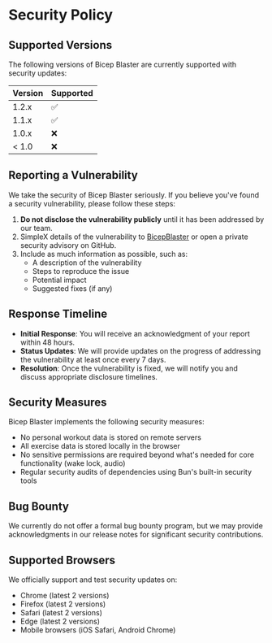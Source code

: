 # Security Policy

## Supported Versions

The following versions of Bicep Blaster are currently supported with security updates:

| Version | Supported          |
| ------- | ------------------ |
| 1.2.x   | :white_check_mark: |
| 1.1.x   | :white_check_mark: |
| 1.0.x   | :x:                |
| < 1.0   | :x:                |

## Reporting a Vulnerability

We take the security of Bicep Blaster seriously. If you believe you've found a security vulnerability, please follow these steps:

1. **Do not disclose the vulnerability publicly** until it has been addressed by our team.
2. SimpleX details of the vulnerability to [BicepBlaster](https://simplex.chat/contact/#/?v=2-7&smp=smp%3A%2F%2FZKe4uxF4Z_aLJJOEsC-Y6hSkXgQS5-oc442JQGkyP8M%3D%40smp17.simplex.im%2F1CEQbUx7PLENFjgLngWHKRb-hTNQIOKR%23%2F%3Fv%3D1-3%26dh%3DMCowBQYDK2VuAyEAO805q6Syl84pJXUTqmNiPfLPU_Dk_hqyosW56vMy7BU%253D%26srv%3Dogtwfxyi3h2h5weftjjpjmxclhb5ugufa5rcyrmg7j4xlch7qsr5nuqd.onion) or open a private security advisory on GitHub.
3. Include as much information as possible, such as:
   - A description of the vulnerability
   - Steps to reproduce the issue
   - Potential impact
   - Suggested fixes (if any)

## Response Timeline

- **Initial Response**: You will receive an acknowledgment of your report within 48 hours.
- **Status Updates**: We will provide updates on the progress of addressing the vulnerability at least once every 7 days.
- **Resolution**: Once the vulnerability is fixed, we will notify you and discuss appropriate disclosure timelines.

## Security Measures

Bicep Blaster implements the following security measures:

- No personal workout data is stored on remote servers
- All exercise data is stored locally in the browser
- No sensitive permissions are required beyond what's needed for core functionality (wake lock, audio)
- Regular security audits of dependencies using Bun's built-in security tools

## Bug Bounty

We currently do not offer a formal bug bounty program, but we may provide acknowledgments in our release notes for significant security contributions.

## Supported Browsers

We officially support and test security updates on:

- Chrome (latest 2 versions)
- Firefox (latest 2 versions)
- Safari (latest 2 versions)
- Edge (latest 2 versions)
- Mobile browsers (iOS Safari, Android Chrome)
